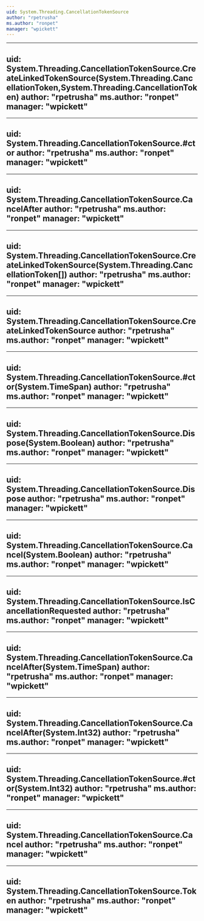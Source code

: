 ```yaml
---
uid: System.Threading.CancellationTokenSource
author: "rpetrusha"
ms.author: "ronpet"
manager: "wpickett"
---
```


---
uid: System.Threading.CancellationTokenSource.CreateLinkedTokenSource(System.Threading.CancellationToken,System.Threading.CancellationToken)
author: "rpetrusha"
ms.author: "ronpet"
manager: "wpickett"
---

---
uid: System.Threading.CancellationTokenSource.#ctor
author: "rpetrusha"
ms.author: "ronpet"
manager: "wpickett"
---

---
uid: System.Threading.CancellationTokenSource.CancelAfter
author: "rpetrusha"
ms.author: "ronpet"
manager: "wpickett"
---

---
uid: System.Threading.CancellationTokenSource.CreateLinkedTokenSource(System.Threading.CancellationToken[])
author: "rpetrusha"
ms.author: "ronpet"
manager: "wpickett"
---

---
uid: System.Threading.CancellationTokenSource.CreateLinkedTokenSource
author: "rpetrusha"
ms.author: "ronpet"
manager: "wpickett"
---

---
uid: System.Threading.CancellationTokenSource.#ctor(System.TimeSpan)
author: "rpetrusha"
ms.author: "ronpet"
manager: "wpickett"
---

---
uid: System.Threading.CancellationTokenSource.Dispose(System.Boolean)
author: "rpetrusha"
ms.author: "ronpet"
manager: "wpickett"
---

---
uid: System.Threading.CancellationTokenSource.Dispose
author: "rpetrusha"
ms.author: "ronpet"
manager: "wpickett"
---

---
uid: System.Threading.CancellationTokenSource.Cancel(System.Boolean)
author: "rpetrusha"
ms.author: "ronpet"
manager: "wpickett"
---

---
uid: System.Threading.CancellationTokenSource.IsCancellationRequested
author: "rpetrusha"
ms.author: "ronpet"
manager: "wpickett"
---

---
uid: System.Threading.CancellationTokenSource.CancelAfter(System.TimeSpan)
author: "rpetrusha"
ms.author: "ronpet"
manager: "wpickett"
---

---
uid: System.Threading.CancellationTokenSource.CancelAfter(System.Int32)
author: "rpetrusha"
ms.author: "ronpet"
manager: "wpickett"
---

---
uid: System.Threading.CancellationTokenSource.#ctor(System.Int32)
author: "rpetrusha"
ms.author: "ronpet"
manager: "wpickett"
---

---
uid: System.Threading.CancellationTokenSource.Cancel
author: "rpetrusha"
ms.author: "ronpet"
manager: "wpickett"
---

---
uid: System.Threading.CancellationTokenSource.Token
author: "rpetrusha"
ms.author: "ronpet"
manager: "wpickett"
---
